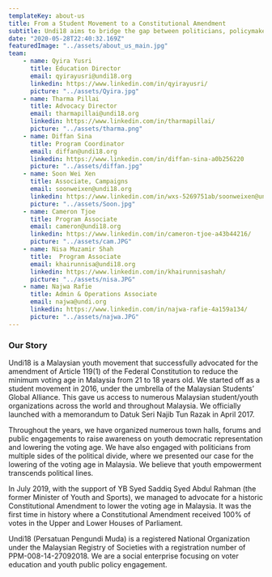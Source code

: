```yaml
---
templateKey: about-us
title: From a Student Movement to a Constitutional Amendment
subtitle: Undi18 aims to bridge the gap between politicians, policymakers, and youth. We help Malaysians read and understand policies beyond politics.
date: "2020-05-28T22:40:32.169Z"
featuredImage: "../assets/about_us_main.jpg"
team:
    - name: Qyira Yusri
      title: Education Director
      email: qyirayusri@undi18.org
      linkedin: https://www.linkedin.com/in/qyirayusri/
      picture: "../assets/Qyira.jpg"
    - name: Tharma Pillai 
      title: Advocacy Director
      email: tharmapillai@undi18.org 
      linkedin: https://www.linkedin.com/in/tharmapillai/
      picture: "../assets/tharma.png"
    - name: Diffan Sina
      title: Program Coordinator
      email: diffan@undi18.org
      linkedin: https://www.linkedin.com/in/diffan-sina-a0b256220
      picture: "../assets/diffan.jpg"
    - name: Soon Wei Xen 
      title: Associate, Campaigns
      email: soonweixen@undi18.org
      linkedin: https://www.linkedin.com/in/wxs-5269751ab/soonweixen@undi18.org
      picture: "../assets/Soon.jpg"
    - name: Cameron Tjoe
      title: Program Associate
      email: cameron@undi18.org
      linkedin: https://www.linkedin.com/in/cameron-tjoe-a43b44216/
      picture: "../assets/cam.JPG"
    - name: Nisa Muzamir Shah
      title:  Program Associate
      email: khairunnisa@undi18.org
      linkedin: https://www.linkedin.com/in/khairunnisashah/
      picture: "../assets/nisa.JPG"
    - name: Najwa Rafie
      title: Admin & Operations Associate
      email: najwa@undi.org
      linkedin: https://www.linkedin.com/in/najwa-rafie-4a159a134/
      picture: "../assets/najwa.JPG"
---
```


### Our Story

Undi18 is a Malaysian youth movement that successfully advocated for the amendment of Article 119(1) of the Federal Constitution to reduce the minimum voting age in Malaysia from 21 to 18 years old.
We started off as a student movement in 2016, under the umbrella of the Malaysian Students’ Global Alliance. This gave us access to numerous Malaysian student/youth organizations across the world and throughout Malaysia. We officially launched with a memorandum to Datuk Seri Najib Tun Razak in April 2017.

Throughout the years, we have organized numerous town halls, forums and public engagements to raise awareness on youth democratic representation and lowering the voting age. We have also engaged with politicians from multiple sides of the political divide, where we presented our case for the lowering of the voting age in Malaysia. We believe that youth empowerment transcends political lines.

In July 2019, with the support of YB Syed Saddiq Syed Abdul Rahman (the former Minister of Youth and Sports), we managed to advocate for a historic Constitutional Amendment to lower the voting age in Malaysia. It was the first time in history where a Constitutional Amendment received 100% of votes in the Upper and Lower Houses of Parliament.

Undi18 (Persatuan Pengundi Muda) is a registered National Organization under the Malaysian Registry of Societies with a registration number of PPM-008-14-27092018. We are a social enterprise focusing on voter education and youth public policy engagement.
